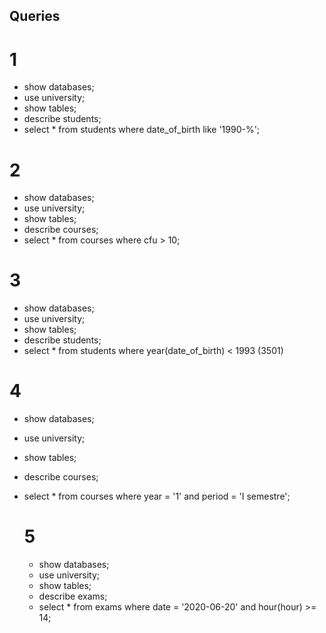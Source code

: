 ## Queries
# 1
- show databases;
- use university;
- show tables;
- describe students;
- select *
  from students 
  where date_of_birth
  like '1990-%';

# 2
- show databases;
- use university;
- show tables;
- describe courses;
- select *
  from courses
  where cfu > 10;

# 3
- show databases;
- use university;
- show tables;
- describe students;
- select *
  from students
  where year(date_of_birth) < 1993
  (3501)

# 4 
- show databases;
- use university;
- show tables;
- describe courses;
- select *
  from courses
  where year = '1' and period = 'I semestre';  


  # 5
  - show databases;
  - use university;
  - show tables;
  - describe exams;
  - select *
    from exams
    where date = '2020-06-20' and hour(hour) >= 14;
